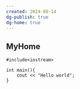 ```yaml
---
created: 2024-08-14
dg-publish: true
dg-home: true
---
```

## MyHome
```
#include<iostream>

int main(){
	cout << "Hello world";
}
```